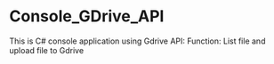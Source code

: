 # Console_GDrive_API
This is C# console application using Gdrive API:
Function: List file and upload file to Gdrive

